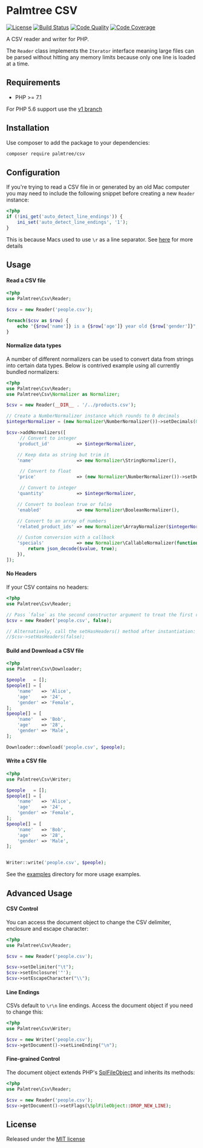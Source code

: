 # Palmtree CSV

[![License](http://img.shields.io/packagist/l/palmtree/csv.svg)](LICENSE)
[![Build Status](https://img.shields.io/scrutinizer/build/g/palmtreephp/csv)](https://scrutinizer-ci.com/g/palmtreephp/csv/build-status/master)
[![Code Quality](https://img.shields.io/scrutinizer/quality/g/palmtreephp/csv)](https://scrutinizer-ci.com/g/palmtreephp/csv/)
[![Code Coverage](https://img.shields.io/scrutinizer/coverage/g/palmtreephp/csv.svg)](https://scrutinizer-ci.com/g/palmtreephp/csv/code-structure/master/code-coverage)

A CSV reader and writer for PHP.

The `Reader` class implements the `Iterator` interface meaning large files can be parsed
without hitting any memory limits because only one line is loaded at a time.

## Requirements
* PHP >= 7.1

For PHP 5.6 support use the [v1 branch](https://github.com/palmtreephp/csv/tree/v1)

## Installation

Use composer to add the package to your dependencies:
```bash
composer require palmtree/csv
```

## Configuration

If you're trying to read a CSV file in or generated by an old Mac computer you may need to include
the following snippet before creating a new `Reader` instance:

```php
<?php
if (!ini_get('auto_detect_line_endings')) {
    ini_set('auto_detect_line_endings', '1');
}
```

This is because Macs used to use `\r` as a line separator. See [here](http://php.net/manual/en/function.fgetcsv.php#refsect1-function.fgetcsv-returnvalues) for more details

## Usage

#### Read a CSV file
```php
<?php
use Palmtree\Csv\Reader;

$csv = new Reader('people.csv');

foreach($csv as $row) {
	echo "{$row['name']} is a {$row['age']} year old {$row['gender']}";
}
```

#### Normalize data types

A number of different normalizers can be used to convert data from strings into certain data types.
Below is contrived example using all currently bundled normalizers:
```php
<?php
use Palmtree\Csv\Reader;
use Palmtree\Csv\Normalizer as Normalizer;

$csv = new Reader(__DIR__ . '/../products.csv');

// Create a NumberNormalizer instance which rounds to 0 decimals
$integerNormalizer = (new Normalizer\NumberNormalizer())->setDecimals(0);

$csv->addNormalizers([
     // Convert to integer
    'product_id'          => $integerNormalizer,

    // Keep data as string but trim it
    'name'                => new Normalizer\StringNormalizer(),

     // Convert to float
    'price'               => (new Normalizer\NumberNormalizer())->setDecimals(4),

     // Convert to integer
    'quantity'            => $integerNormalizer,

    // Convert to boolean true or false
    'enabled'             => new Normalizer\BooleanNormalizer(),

    // Convert to an array of numbers
    'related_product_ids' => new Normalizer\ArrayNormalizer($integerNormalizer),

    // Custom conversion with a callback
    'specials'            => new Normalizer\CallableNormalizer(function ($value) {
        return json_decode($value, true);
    }),
]);
```

#### No Headers
If your CSV contains no headers:

```php
<?php
use Palmtree\Csv\Reader;

// Pass `false` as the second constructor argument to treat the first row as data
$csv = new Reader('people.csv', false);

// Alternatively, call the setHasHeaders() method after instantiation:
//$csv->setHasHeaders(false);

```

#### Build and Download a CSV file
```php
<?php
use Palmtree\Csv\Downloader;

$people   = [];
$people[] = [
    'name'   => 'Alice',
    'age'    => '24',
    'gender' => 'Female',
];
$people[] = [
    'name'   => 'Bob',
    'age'    => '28',
    'gender' => 'Male',
];

Downloader::download('people.csv', $people);
```

#### Write a CSV file

```php
<?php
use Palmtree\Csv\Writer;

$people   = [];
$people[] = [
    'name'   => 'Alice',
    'age'    => '24',
    'gender' => 'Female',
];
$people[] = [
    'name'   => 'Bob',
    'age'    => '28',
    'gender' => 'Male',
];


Writer::write('people.csv', $people);
```

See the [examples](examples) directory for more usage examples.

## Advanced Usage

#### CSV Control

You can access the document object to change the CSV delimiter, enclosure and escape character:
```php
<?php
use Palmtree\Csv\Reader;

$csv = new Reader('people.csv');

$csv->setDelimiter("\t");
$csv->setEnclosure('"');
$csv->setEscapeCharacter("\\");
```

#### Line Endings
CSVs default to `\r\n` line endings. Access the document object if you need to change this:

```php
<?php
use Palmtree\Csv\Writer;

$csv = new Writer('people.csv');
$csv->getDocument()->setLineEnding("\n");
```


#### Fine-grained Control
The document object extends PHP's [SplFileObject](http://php.net/manual/en/class.splfileobject.php) and inherits its methods:

```php
<?php
use Palmtree\Csv\Reader;

$csv = new Reader('people.csv');
$csv->getDocument()->setFlags(\SplFileObject::DROP_NEW_LINE);
```

## License

Released under the [MIT license](LICENSE)
